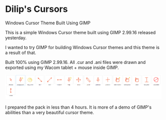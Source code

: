# Dilip's Cursors
Windows Cursor Theme Built Using GIMP

This is a simple Windows Cursor theme built using GIMP 2.99.16 released yesterday. 

I wanted to try GIMP for building Windows Cursor themes and this theme is a result of that. 

Built 100% using GIMP 2.99.16. All .cur and .ani files were drawn and exported using my Wacom tablet + mouse inside GIMP.

![demo](https://github.com/meetdilip/Dilip-s-Cursors/blob/main/Dilip's%20demo.png?raw=true)

I prepared the pack in less than 4 hours. It is more of a demo of GIMP's abilities than a very beautiful cursor theme.
